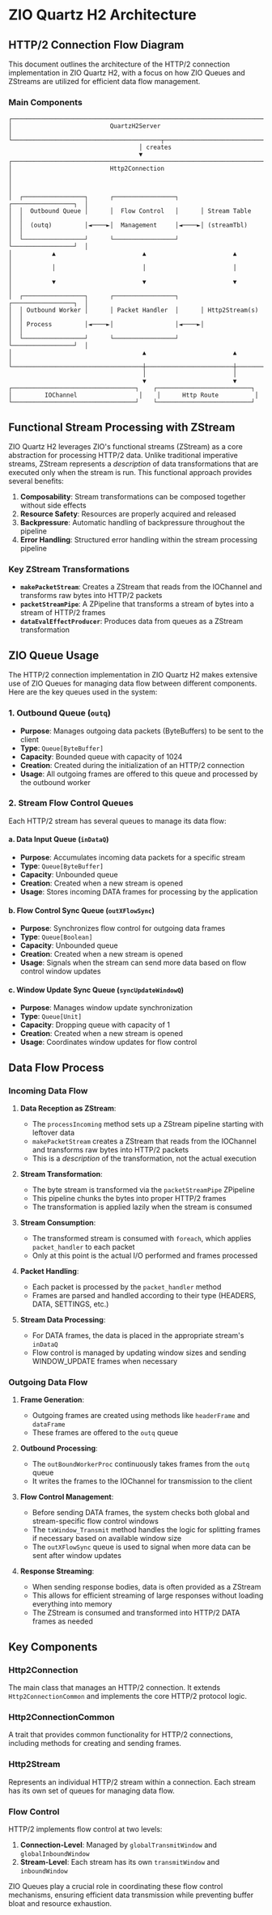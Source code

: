 # ZIO Quartz H2 Architecture

## HTTP/2 Connection Flow Diagram

This document outlines the architecture of the HTTP/2 connection implementation in ZIO Quartz H2, with a focus on how ZIO Queues and ZStreams are utilized for efficient data flow management.

### Main Components

```
┌─────────────────────────────────────────────────────────────────────────┐
│                           QuartzH2Server                                 │
└─────────────────────────────────────────┬─────────────────────────────────┘
                                    │ creates
                                    ▼
┌─────────────────────────────────────────────────────────────────────────┐
│                           Http2Connection                               │
│                                                                         │
│  ┌─────────────────┐      ┌─────────────────┐      ┌─────────────────┐  │
│  │  Outbound Queue │      │  Flow Control   │      │ Stream Table    │  │
│  │  (outq)         │◄────►│  Management     │◄────►│ (streamTbl)     │  │
│  └─────────────────┘      └─────────────────┘      └─────────────────┘  │
│           ▲                        ▲                        ▲            │
│           │                        │                        │            │
│           ▼                        ▼                        ▼            │
│  ┌─────────────────┐      ┌─────────────────┐      ┌─────────────────┐  │
│  │ Outbound Worker │      │ Packet Handler  │      │ Http2Stream(s)  │  │
│  │ Process         │◄────►│                 │◄────►│                 │  │
│  └─────────────────┘      └─────────────────┘      └─────────────────┘  │
│                                    ▲                        ▲            │
└────────────────────────────────────┼────────────────────────┼────────────┘
                                     │                        │
                                     ▼                        ▼
┌──────────────────────────────────┐    ┌──────────────────────────┐
│         IOChannel                 │    │      Http Route          │
└──────────────────────────────────┘    └──────────────────────────┘
```

## Functional Stream Processing with ZStream

ZIO Quartz H2 leverages ZIO's functional streams (ZStream) as a core abstraction for processing HTTP/2 data. Unlike traditional imperative streams, ZStream represents a *description* of data transformations that are executed only when the stream is run. This functional approach provides several benefits:

1. **Composability**: Stream transformations can be composed together without side effects
2. **Resource Safety**: Resources are properly acquired and released
3. **Backpressure**: Automatic handling of backpressure throughout the pipeline
4. **Error Handling**: Structured error handling within the stream processing pipeline

### Key ZStream Transformations

- **`makePacketStream`**: Creates a ZStream that reads from the IOChannel and transforms raw bytes into HTTP/2 packets
- **`packetStreamPipe`**: A ZPipeline that transforms a stream of bytes into a stream of HTTP/2 frames
- **`dataEvalEffectProducer`**: Produces data from queues as a ZStream transformation

## ZIO Queue Usage

The HTTP/2 connection implementation in ZIO Quartz H2 makes extensive use of ZIO Queues for managing data flow between different components. Here are the key queues used in the system:

### 1. Outbound Queue (`outq`)

- **Purpose**: Manages outgoing data packets (ByteBuffers) to be sent to the client
- **Type**: `Queue[ByteBuffer]`
- **Capacity**: Bounded queue with capacity of 1024
- **Creation**: Created during the initialization of an HTTP/2 connection
- **Usage**: All outgoing frames are offered to this queue and processed by the outbound worker

### 2. Stream Flow Control Queues

Each HTTP/2 stream has several queues to manage its data flow:

#### a. Data Input Queue (`inDataQ`)

- **Purpose**: Accumulates incoming data packets for a specific stream
- **Type**: `Queue[ByteBuffer]`
- **Capacity**: Unbounded queue
- **Creation**: Created when a new stream is opened
- **Usage**: Stores incoming DATA frames for processing by the application

#### b. Flow Control Sync Queue (`outXFlowSync`)

- **Purpose**: Synchronizes flow control for outgoing data frames
- **Type**: `Queue[Boolean]`
- **Capacity**: Unbounded queue
- **Creation**: Created when a new stream is opened
- **Usage**: Signals when the stream can send more data based on flow control window updates

#### c. Window Update Sync Queue (`syncUpdateWindowQ`)

- **Purpose**: Manages window update synchronization
- **Type**: `Queue[Unit]`
- **Capacity**: Dropping queue with capacity of 1
- **Creation**: Created when a new stream is opened
- **Usage**: Coordinates window updates for flow control

## Data Flow Process

### Incoming Data Flow

1. **Data Reception as ZStream**:
   - The `processIncoming` method sets up a ZStream pipeline starting with leftover data
   - `makePacketStream` creates a ZStream that reads from the IOChannel and transforms raw bytes into HTTP/2 packets
   - This is a *description* of the transformation, not the actual execution

2. **Stream Transformation**:
   - The byte stream is transformed via the `packetStreamPipe` ZPipeline
   - This pipeline chunks the bytes into proper HTTP/2 frames
   - The transformation is applied lazily when the stream is consumed

3. **Stream Consumption**:
   - The transformed stream is consumed with `foreach`, which applies `packet_handler` to each packet
   - Only at this point is the actual I/O performed and frames processed

4. **Packet Handling**:
   - Each packet is processed by the `packet_handler` method
   - Frames are parsed and handled according to their type (HEADERS, DATA, SETTINGS, etc.)

5. **Stream Data Processing**:
   - For DATA frames, the data is placed in the appropriate stream's `inDataQ`
   - Flow control is managed by updating window sizes and sending WINDOW_UPDATE frames when necessary

### Outgoing Data Flow

1. **Frame Generation**:
   - Outgoing frames are created using methods like `headerFrame` and `dataFrame`
   - These frames are offered to the `outq` queue

2. **Outbound Processing**:
   - The `outBoundWorkerProc` continuously takes frames from the `outq` queue
   - It writes the frames to the IOChannel for transmission to the client

3. **Flow Control Management**:
   - Before sending DATA frames, the system checks both global and stream-specific flow control windows
   - The `txWindow_Transmit` method handles the logic for splitting frames if necessary based on available window size
   - The `outXFlowSync` queue is used to signal when more data can be sent after window updates

4. **Response Streaming**:
   - When sending response bodies, data is often provided as a ZStream
   - This allows for efficient streaming of large responses without loading everything into memory
   - The ZStream is consumed and transformed into HTTP/2 DATA frames as needed

## Key Components

### Http2Connection

The main class that manages an HTTP/2 connection. It extends `Http2ConnectionCommon` and implements the core HTTP/2 protocol logic.

### Http2ConnectionCommon

A trait that provides common functionality for HTTP/2 connections, including methods for creating and sending frames.

### Http2Stream

Represents an individual HTTP/2 stream within a connection. Each stream has its own set of queues for managing data flow.

### Flow Control

HTTP/2 implements flow control at two levels:

1. **Connection-Level**: Managed by `globalTransmitWindow` and `globalInboundWindow`
2. **Stream-Level**: Each stream has its own `transmitWindow` and `inboundWindow`

ZIO Queues play a crucial role in coordinating these flow control mechanisms, ensuring efficient data transmission while preventing buffer bloat and resource exhaustion.
